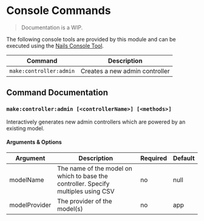 # Console Commands
> Documentation is a WIP.


The following console tools are provided by this module and can be executed using the [Nails Console Tool](https://github.com/nails/module-console).


| Command                | Description                     |
|-------------------------|--------------------------------|
| `make:controller:admin` | Creates a new admin controller |


## Command Documentation



### `make:controller:admin [<controllerName>] [<methods>]`

Interactively generates new admin controllers which are powered by an existing model.

#### Arguments & Options

| Argument      | Description                                                                         | Required | Default |
|---------------|-------------------------------------------------------------------------------------|----------|---------|
| modelName     | The name of the model on which to base the controller. Specify multiples using CSV  | no       | null    |
| modelProvider | The provider of the model(s)                                                        | no       | app     |
